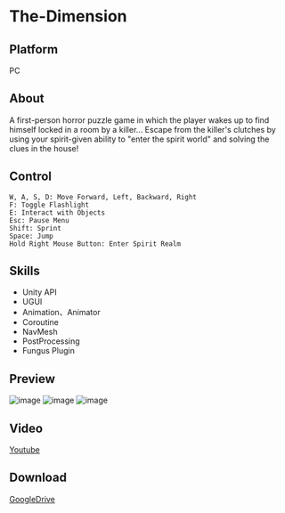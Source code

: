 # The-Dimension  
## Platform
PC

## About
A first-person horror puzzle game in which the player wakes up to find himself locked in a room by a killer... Escape from the killer's clutches by using your spirit-given ability to "enter the spirit world" and solving the clues in the house!

## Control  
```  
W, A, S, D: Move Forward, Left, Backward, Right
F: Toggle Flashlight
E: Interact with Objects
Esc: Pause Menu
Shift: Sprint
Space: Jump
Hold Right Mouse Button: Enter Spirit Realm
```  

## Skills  
- Unity API
- UGUI
- Animation、Animator
- Coroutine
- NavMesh
- PostProcessing
- Fungus Plugin

## Preview  
![image](https://github.com/suu0319/The-Dimension/assets/59763965/8d78a7de-c210-4a8b-928e-60ebed6786c6)
![image](https://github.com/suu0319/The-Dimension/assets/59763965/24a68be9-7e41-44ed-be23-d8371434f1e7)
![image](https://github.com/suu0319/The-Dimension/assets/59763965/727ea04a-1d0b-40e4-9093-9d0ae83e6b12)

## Video  
[Youtube](https://youtu.be/VQ43wC4gwQE)  

## Download  
[GoogleDrive](https://drive.google.com/file/d/13JhYa-Ha9KKUYCki_bYB0H1V4V92O05u/view?usp=sharing)

